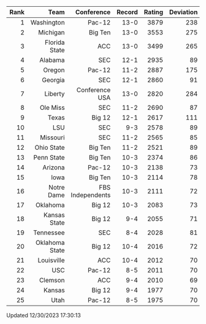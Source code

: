 | Rank  | Team                 | Conference           | Record   | Rating | Deviation |
| ---:  | ---:                 | ---:                 | ---:     | ---:   | ---:      |
| 1     | Washington           | Pac-12               | 13-0     | 3879   | 238       |
| 2     | Michigan             | Big Ten              | 13-0     | 3553   | 275       |
| 3     | Florida State        | ACC                  | 13-0     | 3499   | 265       |
| 4     | Alabama              | SEC                  | 12-1     | 2935   | 89        |
| 5     | Oregon               | Pac-12               | 11-2     | 2887   | 175       |
| 6     | Georgia              | SEC                  | 12-1     | 2860   | 91        |
| 7     | Liberty              | Conference USA       | 13-0     | 2820   | 284       |
| 8     | Ole Miss             | SEC                  | 11-2     | 2690   | 87        |
| 9     | Texas                | Big 12               | 12-1     | 2617   | 111       |
| 10    | LSU                  | SEC                  | 9-3      | 2578   | 89        |
| 11    | Missouri             | SEC                  | 11-2     | 2565   | 85        |
| 12    | Ohio State           | Big Ten              | 11-2     | 2521   | 89        |
| 13    | Penn State           | Big Ten              | 10-3     | 2374   | 86        |
| 14    | Arizona              | Pac-12               | 10-3     | 2138   | 73        |
| 15    | Iowa                 | Big Ten              | 10-3     | 2114   | 78        |
| 16    | Notre Dame           | FBS Independents     | 10-3     | 2111   | 72        |
| 17    | Oklahoma             | Big 12               | 10-3     | 2083   | 73        |
| 18    | Kansas State         | Big 12               | 9-4      | 2055   | 71        |
| 19    | Tennessee            | SEC                  | 8-4      | 2028   | 81        |
| 20    | Oklahoma State       | Big 12               | 10-4     | 2016   | 72        |
| 21    | Louisville           | ACC                  | 10-4     | 2012   | 70        |
| 22    | USC                  | Pac-12               | 8-5      | 2011   | 70        |
| 23    | Clemson              | ACC                  | 9-4      | 2010   | 69        |
| 24    | Kansas               | Big 12               | 9-4      | 1977   | 70        |
| 25    | Utah                 | Pac-12               | 8-5      | 1975   | 70        |

Updated 12/30/2023 17:30:13
